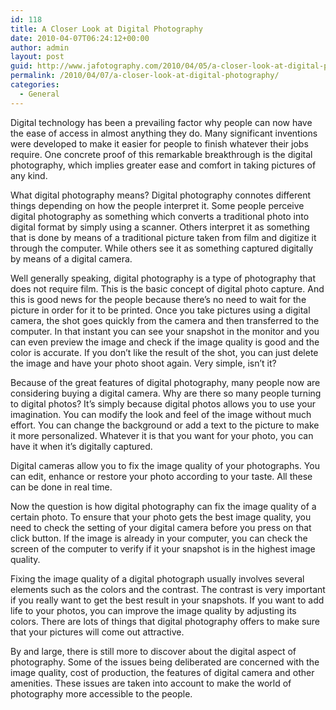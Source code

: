 ```yaml
---
id: 118
title: A Closer Look at Digital Photography
date: 2010-04-07T06:24:12+00:00
author: admin
layout: post
guid: http://www.jafotography.com/2010/04/05/a-closer-look-at-digital-photography/
permalink: /2010/04/07/a-closer-look-at-digital-photography/
categories:
  - General
---
```

Digital technology has been a prevailing factor why people can now have the ease of access in almost anything they do. Many significant inventions were developed to make it easier for people to finish whatever their jobs require. One concrete proof of this remarkable breakthrough is the digital photography, which implies greater ease and comfort in taking pictures of any kind.

What digital photography means? Digital photography connotes different things depending on how the people interpret it. Some people perceive digital photography as something which converts a traditional photo into digital format by simply using a scanner. Others interpret it as something that is done by means of a traditional picture taken from film and digitize it through the computer. While others see it as something captured digitally by means of a digital camera. 

Well generally speaking, digital photography is a type of photography that does not require film. This is the basic concept of digital photo capture. And this is good news for the people because there’s no need to wait for the picture in order for it to be printed. Once you take pictures using a digital camera, the shot goes quickly from the camera and then transferred to the computer. In that instant you can see your snapshot in the monitor and you can even preview the image and check if the image quality is good and the color is accurate. If you don’t like the result of the shot, you can just delete the image and have your photo shoot again. Very simple, isn’t it?

Because of the great features of digital photography, many people now are considering buying a digital camera. Why are there so many people turning to digital photos? It’s simply because digital photos allows you to use your imagination. You can modify the look and feel of the image without much effort. You can change the background or add a text to the picture to make it more personalized. Whatever it is that you want for your photo, you can have it when it’s digitally captured. 

Digital cameras allow you to fix the image quality of your photographs. You can edit, enhance or restore your photo according to your taste. All these can be done in real time. 

Now the question is how digital photography can fix the image quality of a certain photo. To ensure that your photo gets the best image quality, you need to check the setting of your digital camera before you press on that click button. If the image is already in your computer, you can check the screen of the computer to verify if it your snapshot is in the highest image quality. 

Fixing the image quality of a digital photograph usually involves several elements such as the colors and the contrast. The contrast is very important if you really want to get the best result in your snapshots. If you want to add life to your photos, you can improve the image quality by adjusting its colors. There are lots of things that digital photography offers to make sure that your pictures will come out attractive. 

By and large, there is still more to discover about the digital aspect of photography. Some of the issues being deliberated are concerned with the image quality, cost of production, the features of digital camera and other amenities. These issues are taken into account to make the world of photography more accessible to the people.